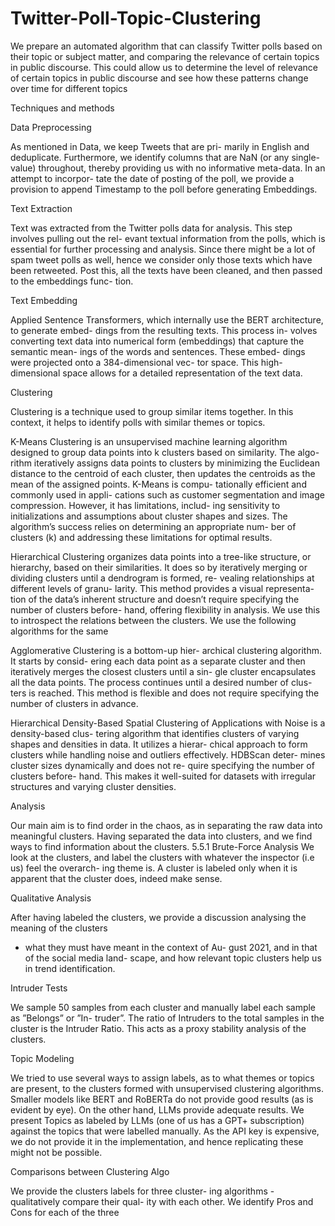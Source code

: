 # Twitter-Poll-Topic-Clustering

We prepare an automated algorithm that can
classify Twitter polls based on their topic or
subject matter, and comparing the relevance of
certain topics in public discourse. This could
allow us to determine the level of relevance of
certain topics in public discourse and see how
these patterns change over time for different
topics

Techniques and methods

Data Preprocessing

As mentioned in Data, we keep Tweets that are pri-
marily in English and deduplicate. Furthermore,
we identify columns that are NaN (or any single-
value) throughout, thereby providing us with no
informative meta-data. In an attempt to incorpor-
tate the date of posting of the poll, we provide a
provision to append Timestamp to the poll before
generating Embeddings.

Text Extraction

Text was extracted from the Twitter polls data for
analysis. This step involves pulling out the rel-
evant textual information from the polls, which is
essential for further processing and analysis. Since
there might be a lot of spam tweet polls as well,
hence we consider only those texts which have
been retweeted. Post this, all the texts have been
cleaned, and then passed to the embeddings func-
tion.

Text Embedding

Applied Sentence Transformers, which internally
use the BERT architecture, to generate embed-
dings from the resulting texts. This process in-
volves converting text data into numerical form
(embeddings) that capture the semantic mean-
ings of the words and sentences. These embed-
dings were projected onto a 384-dimensional vec-
tor space. This high-dimensional space allows for
a detailed representation of the text data.

Clustering

Clustering is a technique used to group similar
items together. In this context, it helps to identify
polls with similar themes or topics.

K-Means Clustering is an unsupervised machine
learning algorithm designed to group data points
into k clusters based on similarity. The algo-
rithm iteratively assigns data points to clusters by
minimizing the Euclidean distance to the centroid
of each cluster, then updates the centroids as the
mean of the assigned points. K-Means is compu-
tationally efficient and commonly used in appli-
cations such as customer segmentation and image
compression. However, it has limitations, includ-
ing sensitivity to initializations and assumptions
about cluster shapes and sizes. The algorithm’s
success relies on determining an appropriate num-
ber of clusters (k) and addressing these limitations
for optimal results.

Hierarchical Clustering organizes data points into
a tree-like structure, or hierarchy, based on their
similarities. It does so by iteratively merging or
dividing clusters until a dendrogram is formed, re-
vealing relationships at different levels of granu-
larity. This method provides a visual representa-
tion of the data’s inherent structure and doesn’t
require specifying the number of clusters before-
hand, offering flexibility in analysis. We use this
to introspect the relations between the clusters. We
use the following algorithms for the same

Agglomerative Clustering is a bottom-up hier-
archical clustering algorithm. It starts by consid-
ering each data point as a separate cluster and then
iteratively merges the closest clusters until a sin-
gle cluster encapsulates all the data points. The
process continues until a desired number of clus-
ters is reached. This method is flexible and does
not require specifying the number of clusters in
advance.

Hierarchical Density-Based Spatial Clustering
of Applications with Noise is a density-based clus-
tering algorithm that identifies clusters of varying
shapes and densities in data. It utilizes a hierar-
chical approach to form clusters while handling
noise and outliers effectively. HDBScan deter-
mines cluster sizes dynamically and does not re-
quire specifying the number of clusters before-
hand. This makes it well-suited for datasets with
irregular structures and varying cluster densities.

Analysis

Our main aim is to find order in the chaos, as in
separating the raw data into meaningful clusters.
Having separated the data into clusters, and we
find ways to find information about the clusters.
5.5.1 Brute-Force Analysis
We look at the clusters, and label the clusters with
whatever the inspector (i.e us) feel the overarch-
ing theme is. A cluster is labeled only when it is
apparent that the cluster does, indeed make sense.

Qualitative Analysis

After having labeled the clusters, we provide a
discussion analysing the meaning of the clusters
- what they must have meant in the context of Au-
gust 2021, and in that of the social media land-
scape, and how relevant topic clusters help us in
trend identification.

Intruder Tests

We sample 50 samples from each cluster and
manually label each sample as ”Belongs” or ”In-
truder”. The ratio of Intruders to the total samples
in the cluster is the Intruder Ratio. This acts as a
proxy stability analysis of the clusters.

Topic Modeling

We tried to use several ways to assign labels, as to
what themes or topics are present, to the clusters
formed with unsupervised clustering algorithms.
Smaller models like BERT and RoBERTa do not
provide good results (as is evident by eye). On the
other hand, LLMs provide adequate results. We
present Topics as labeled by LLMs (one of us has
a GPT+ subscription) against the topics that were
labelled manually. As the API key is expensive,
we do not provide it in the implementation, and
hence replicating these might not be possible.

Comparisons between Clustering Algo

We provide the clusters labels for three cluster-
ing algorithms - qualitatively compare their qual-
ity with each other. We identify Pros and Cons for
each of the three
